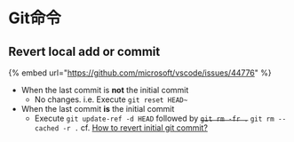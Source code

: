 # Git命令

## Revert local add or commit

{% embed url="https://github.com/microsoft/vscode/issues/44776" %}

* When the last commit is **not** the initial commit
  * No changes. i.e. Execute `git reset HEAD~`
* When the last commit **is** the initial commit
  * Execute `git update-ref -d HEAD` followed by ~~`git rm -fr .`~~ `git rm --cached -r .` cf. [How to revert initial git commit?](https://stackoverflow.com/questions/6632191/how-to-revert-initial-git-commit)



